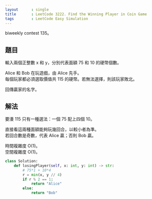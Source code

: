 ```yaml
---
layout      : single
title       : LeetCode 3222. Find the Winning Player in Coin Game
tags        : LeetCode Easy Simulation
---
```

biweekly contest 135。  

## 題目

輸入兩個正整數 x 和 y，分別代表面額 75 和 10 的硬幣個數。  

Alice 和 Bob 在玩遊戲，由 Alice 先手。  
每個玩家都必須選取價值共 115 的硬幣。若無法選擇，則該玩家敗北。  

回傳贏家的名字。  

## 解法

要湊 115 只有一種選法：一個 75 配上四個 10。  

直接看這兩種面額能夠玩幾回合，以較小者為準。  
若回合數是奇數，代表 Alice 贏；否則 Bob 贏。  

時間複雜度 O(1)。  
空間複雜度 O(1)。  

```python
class Solution:
    def losingPlayer(self, x: int, y: int) -> str:
        # 75*1 + 10*4
        r = min(x, y // 4)
        if r % 2 == 1:
            return "Alice"
        else:
            return "Bob"
```
